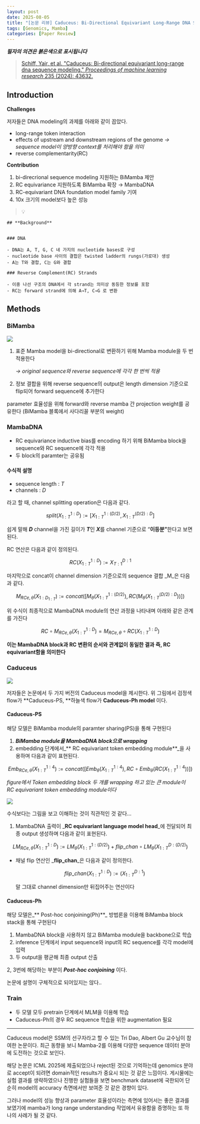 ```yaml
---
layout: post
date: 2025-08-05
title: "[논문 리뷰] Caduceus: Bi-Directional Equivariant Long-Range DNA Sequence Modeling"
tags: [Genomics, Mamba]
categories: [Paper Review]
---
```


<span class="notion-red">_**필자의 의견은 붉은색으로 표시됩니다**_</span>


> [Schiff, Yair, et al. "Caduceus: Bi-directional equivariant long-range dna sequence modeling." ](https://pmc.ncbi.nlm.nih.gov/articles/PMC12189541/)[_Proceedings of machine learning research_](https://pmc.ncbi.nlm.nih.gov/articles/PMC12189541/)[ 235 (2024): 43632.](https://pmc.ncbi.nlm.nih.gov/articles/PMC12189541/)



## Introduction


**Challenges**


저자들은 DNA modeling의 과제를 아래와 같이 꼽았다.

- long-range token interaction
- effects of upstream and downstream regions of the genome 
_→ sequence model이 양방향 context를 처리해야 함을 의미_
- reverse complementarity(RC)

**Contribution**

1. bi-direcrional sequence modeling 지원하는 BiMamba 제안
1. RC equivariance 지원하도록 BiMamba 확장 → MambaDNA
1. RC-equivariant DNA foundation model family 기여
1. 10x 크기의 model보다 높은 성능

> 💡 


	## **Background**


	### DNA

	- DNA는 A, T, G, C 네 가지의 nucleotide bases로 구성
	- nucleotide base 사이의 결합은 twisted ladder의 rungs(가로대) 생성
	- A는 T와 결합, C는 G와 결합

	### Reverse Complement(RC) Strands

	- 이중 나선 구조의 DNA에서 각 strand는 의미상 동등한 정보를 포함
	- RC는 forward strand에 의해 A→T, C→G 로 변환


## Methods



### BiMamba


![](https://prod-files-secure.s3.us-west-2.amazonaws.com/542b861c-36a8-4051-84e5-8804b6728dba/2c247d59-7815-4980-99f0-8f0d21f445a7/image.png?X-Amz-Algorithm=AWS4-HMAC-SHA256&X-Amz-Content-Sha256=UNSIGNED-PAYLOAD&X-Amz-Credential=ASIAZI2LB466YHEH6HXI%2F20250929%2Fus-west-2%2Fs3%2Faws4_request&X-Amz-Date=20250929T003927Z&X-Amz-Expires=3600&X-Amz-Security-Token=IQoJb3JpZ2luX2VjED8aCXVzLXdlc3QtMiJHMEUCIQColcZP9tNzefBIpsGYJr7MWbk%2FJwPzlXchPasaT5spjgIgJqNDEVPN9TjOrf2kTBPF6fj8tm3Ni7dhFBHwrZ8ROjwqiAQIyP%2F%2F%2F%2F%2F%2F%2F%2F%2F%2FARAAGgw2Mzc0MjMxODM4MDUiDMT%2BnfsTHq0%2BRpMyIircA5zN1yItV7LtnRxGkMzCDjeOpYJSMgAqQ0XHY7gzqTqN9ASHGiTUfHhYcwVI1QuJaj2vtLKCaWzomCLkHEY6EKUp8xAUbmsmjFQSG7ps7qsShi4NEOMgzY5tRNM2%2BlTt0tcNkrXHO7o9LM8ktll6MPZtPU29L3eZLL0iHiebDKGvdUSNrPX22PBIYi4doKJy3fUJjjfWZmRb2HhPdb4LixWE0%2F2mOf2WSAU17DjGXmbG4jgXQyHnWNC1JsLk%2FcqFdmkXsNN%2BRMDFHdvFAkD3pwQQjRirIYadFN0Dtrt1P9yXvDygyCkF3jdkqCjJ7i7Ts05KkttvyxlzB2rnLjmGF7TrCVNsiYyFLS79pv%2BtiZgjR7tbsisBAjBB2soVd6Gp0scgPFUwcR%2B0QTDJVzexntUAjHEEDYyYE8G2k0dUo3cVvaiAa2yelG7TKByK7G76GRNf%2Fmc%2BqLPd7ygbXMnolAF1P%2FaAf5k7jZqLCldZBYRXC3zSWXloRj%2BygZ2K%2BSsB5OyDDFcrGdGsSUuHn0x4AGYLs6Y9vld4ZAkXSM8rXjZykU%2FLZ49Mn%2Bshyb3huGO1AQpGnW4xVZ5kv%2FwRwV2TfxsWF%2BY8C4Ilu1roQ0jnljANs3v%2BJQfak%2FMAo0NlMJWD58YGOqUBngVeucVkZ1dKzyKp4DifEwYDVPvhZufrhe5%2FoRfLmzZydpV5h%2FM8QeOeX4VuUnFA417USwV%2FlJ3OkJqCRNT3NML%2FSkqlrx%2BzgEONG%2BwQYu68ooGuH8R8M8CigquH63GBeyGx9Hlj8%2F%2FwdRQeNgqW7bvoNK5kYckt3241RYR0PPzkMyP1Kk9aFUQMgua4BQPhRNybNhrKpi02MnKUBPs%2BKGKr59x6&X-Amz-Signature=875f43a57d53cda57fc7234e0bec4f399c5b9b2b8a060298fadbb281f0fab7bb&X-Amz-SignedHeaders=host&x-amz-checksum-mode=ENABLED&x-id=GetObject)

1. 표준 Mamba model을 bi-directional로 변환하기 위해 Mamba module을 두 번 적용한다

	_→ original sequence와 reverse sequence에 각각 한 번씩 적용_

1. 정보 결합을 위해 reverse sequence의 output은 length dimension 기준으로 flip되어 forward sequence에 추가한다

parameter 효율성을 위해 forward와 reverse mamba 간 projection weight를 공유한다 (BiMamba 블록에서 사다리꼴 부분의 weight)



### MambaDNA

- RC equivariance inductive bias를 encoding 하기 위해 BiMamba block을 sequence와 RC sequence에 각각 적용
- 두 block의 paramter는 공유됨


#### 수식적 설명

- sequence length : _T_
- channels : _D_

라고 할 때,  channel splitting operation은 다음과 같다.


$$
split(X^{1:D}_{1:T}):=[X^{1:(D/2)}_{1:T},X^{(D/2):D}_{1:T}]
$$


<span class="notion-red">쉽게 말해 </span><span class="notion-red">_**D**_</span><span class="notion-red"> channel을 가진 길이가 </span><span class="notion-red">_**T**_</span><span class="notion-red">인 </span><span class="notion-red">_**X**_</span><span class="notion-red">를 channel 기준으로 “</span><span class="notion-red">**이등분”**</span><span class="notion-red">한다고 보면 된다.</span>


RC 연산은 다음과 같이 정의된다.


$$
RC(X^{1:D}_{1:T}):=X^{D:1}_{T:1}
$$


마지막으로 concat이 channel dimension 기준으로의 sequence 결합 _M_은 다음과 같다.


$$
M_{RCe,\theta}(X_{1:D_{1:T}}):=concat([M_{\theta}(X^{1:(D/2)}_{1:T}),RC(M_{\theta}(X^{(D/2):D}_{1:T}))])
$$


위 수식이 최종적으로 MambaDNA module의 연산 과정을 나타내며 아래와 같은 관계를 가진다


$$
RC\circ M_{RCe,\theta}(X^{1:D}_{1:T}) = M_{RCe,\theta} \circ RC(X^{1:D}_{1:T})
$$


**이는 MambaDNA block과 RC 변환의 순서와 관계없이 동일한 결과 즉, RC equivariant함을 의미한다**



### Caduceus


![](https://prod-files-secure.s3.us-west-2.amazonaws.com/542b861c-36a8-4051-84e5-8804b6728dba/f94a60d7-8145-473b-aef9-7c68d3ec604a/image.png?X-Amz-Algorithm=AWS4-HMAC-SHA256&X-Amz-Content-Sha256=UNSIGNED-PAYLOAD&X-Amz-Credential=ASIAZI2LB466YHEH6HXI%2F20250929%2Fus-west-2%2Fs3%2Faws4_request&X-Amz-Date=20250929T003927Z&X-Amz-Expires=3600&X-Amz-Security-Token=IQoJb3JpZ2luX2VjED8aCXVzLXdlc3QtMiJHMEUCIQColcZP9tNzefBIpsGYJr7MWbk%2FJwPzlXchPasaT5spjgIgJqNDEVPN9TjOrf2kTBPF6fj8tm3Ni7dhFBHwrZ8ROjwqiAQIyP%2F%2F%2F%2F%2F%2F%2F%2F%2F%2FARAAGgw2Mzc0MjMxODM4MDUiDMT%2BnfsTHq0%2BRpMyIircA5zN1yItV7LtnRxGkMzCDjeOpYJSMgAqQ0XHY7gzqTqN9ASHGiTUfHhYcwVI1QuJaj2vtLKCaWzomCLkHEY6EKUp8xAUbmsmjFQSG7ps7qsShi4NEOMgzY5tRNM2%2BlTt0tcNkrXHO7o9LM8ktll6MPZtPU29L3eZLL0iHiebDKGvdUSNrPX22PBIYi4doKJy3fUJjjfWZmRb2HhPdb4LixWE0%2F2mOf2WSAU17DjGXmbG4jgXQyHnWNC1JsLk%2FcqFdmkXsNN%2BRMDFHdvFAkD3pwQQjRirIYadFN0Dtrt1P9yXvDygyCkF3jdkqCjJ7i7Ts05KkttvyxlzB2rnLjmGF7TrCVNsiYyFLS79pv%2BtiZgjR7tbsisBAjBB2soVd6Gp0scgPFUwcR%2B0QTDJVzexntUAjHEEDYyYE8G2k0dUo3cVvaiAa2yelG7TKByK7G76GRNf%2Fmc%2BqLPd7ygbXMnolAF1P%2FaAf5k7jZqLCldZBYRXC3zSWXloRj%2BygZ2K%2BSsB5OyDDFcrGdGsSUuHn0x4AGYLs6Y9vld4ZAkXSM8rXjZykU%2FLZ49Mn%2Bshyb3huGO1AQpGnW4xVZ5kv%2FwRwV2TfxsWF%2BY8C4Ilu1roQ0jnljANs3v%2BJQfak%2FMAo0NlMJWD58YGOqUBngVeucVkZ1dKzyKp4DifEwYDVPvhZufrhe5%2FoRfLmzZydpV5h%2FM8QeOeX4VuUnFA417USwV%2FlJ3OkJqCRNT3NML%2FSkqlrx%2BzgEONG%2BwQYu68ooGuH8R8M8CigquH63GBeyGx9Hlj8%2F%2FwdRQeNgqW7bvoNK5kYckt3241RYR0PPzkMyP1Kk9aFUQMgua4BQPhRNybNhrKpi02MnKUBPs%2BKGKr59x6&X-Amz-Signature=0b58937ab01fef4767a9bf8bc4000feaf9294725e99ad19b6171b00e76722f60&X-Amz-SignedHeaders=host&x-amz-checksum-mode=ENABLED&x-id=GetObject)


저자들은 논문에서 두 가지 버전의 Caduceus model을 제시한다. 위 그림에서 검정색 flow가 **Caduceus-PS, **하늘색 flow가 **Caduceus-Ph model** 이다.



#### Caduceus-PS


해당 모델은 BiMamba module의 paramter sharing(PS)을 통해 구현된다

1. _**BiMamba module을 MambaDNA block으로 wrapping**_
1. embedding 단계에서_** RC equivariant token embedding module**_을 사용하며 다음과 같이 표현된다.

$$
Emb_{RCe,\theta}(X^{1:4}_{1:T}):=concat([Emb_{\theta}(X^{1:4}_{1:T}),RC \circ Emb_{\theta}(RC(X^{1:4}_{1:T}))])
$$


_figure에서 Token embedding block 두 개를 wrapping 하고 있는 큰 module이 RC equivariant token embedding module이다_


![](https://prod-files-secure.s3.us-west-2.amazonaws.com/542b861c-36a8-4051-84e5-8804b6728dba/b175e4da-71eb-4e91-8c23-a06dabe673c9/image.png?X-Amz-Algorithm=AWS4-HMAC-SHA256&X-Amz-Content-Sha256=UNSIGNED-PAYLOAD&X-Amz-Credential=ASIAZI2LB466YHEH6HXI%2F20250929%2Fus-west-2%2Fs3%2Faws4_request&X-Amz-Date=20250929T003927Z&X-Amz-Expires=3600&X-Amz-Security-Token=IQoJb3JpZ2luX2VjED8aCXVzLXdlc3QtMiJHMEUCIQColcZP9tNzefBIpsGYJr7MWbk%2FJwPzlXchPasaT5spjgIgJqNDEVPN9TjOrf2kTBPF6fj8tm3Ni7dhFBHwrZ8ROjwqiAQIyP%2F%2F%2F%2F%2F%2F%2F%2F%2F%2FARAAGgw2Mzc0MjMxODM4MDUiDMT%2BnfsTHq0%2BRpMyIircA5zN1yItV7LtnRxGkMzCDjeOpYJSMgAqQ0XHY7gzqTqN9ASHGiTUfHhYcwVI1QuJaj2vtLKCaWzomCLkHEY6EKUp8xAUbmsmjFQSG7ps7qsShi4NEOMgzY5tRNM2%2BlTt0tcNkrXHO7o9LM8ktll6MPZtPU29L3eZLL0iHiebDKGvdUSNrPX22PBIYi4doKJy3fUJjjfWZmRb2HhPdb4LixWE0%2F2mOf2WSAU17DjGXmbG4jgXQyHnWNC1JsLk%2FcqFdmkXsNN%2BRMDFHdvFAkD3pwQQjRirIYadFN0Dtrt1P9yXvDygyCkF3jdkqCjJ7i7Ts05KkttvyxlzB2rnLjmGF7TrCVNsiYyFLS79pv%2BtiZgjR7tbsisBAjBB2soVd6Gp0scgPFUwcR%2B0QTDJVzexntUAjHEEDYyYE8G2k0dUo3cVvaiAa2yelG7TKByK7G76GRNf%2Fmc%2BqLPd7ygbXMnolAF1P%2FaAf5k7jZqLCldZBYRXC3zSWXloRj%2BygZ2K%2BSsB5OyDDFcrGdGsSUuHn0x4AGYLs6Y9vld4ZAkXSM8rXjZykU%2FLZ49Mn%2Bshyb3huGO1AQpGnW4xVZ5kv%2FwRwV2TfxsWF%2BY8C4Ilu1roQ0jnljANs3v%2BJQfak%2FMAo0NlMJWD58YGOqUBngVeucVkZ1dKzyKp4DifEwYDVPvhZufrhe5%2FoRfLmzZydpV5h%2FM8QeOeX4VuUnFA417USwV%2FlJ3OkJqCRNT3NML%2FSkqlrx%2BzgEONG%2BwQYu68ooGuH8R8M8CigquH63GBeyGx9Hlj8%2F%2FwdRQeNgqW7bvoNK5kYckt3241RYR0PPzkMyP1Kk9aFUQMgua4BQPhRNybNhrKpi02MnKUBPs%2BKGKr59x6&X-Amz-Signature=1f7105289cbaaac34ba537251a88ec0ee2e5aaa5d3c60c5619dd002eeed77d61&X-Amz-SignedHeaders=host&x-amz-checksum-mode=ENABLED&x-id=GetObject)


<span class="notion-red">수식보다는 그림을 보고 이해하는 것이 직관적인 것 같다…</span>

1. MambaDNA 출력이 _**RC equivariant language model head**_에 전달되어 최종 output 생성하며 다음과 같이 표현된다.

$$
LM_{RCe,\theta}(X^{1:D}_{1:T}):= LM_{\theta}(X^{1:(D/2)}_{1:T})+flip\_chan\circ LM_{\theta}(X^{D:(D/2)}_{1:T})
$$

- 채널 flip 연산인 _**flip\_chan**_은 다음과 같이 정의한다.

	$$
	flip\_chan(X^{1:D}_{1:T}):=(X^{D:1}_{1:T})
	$$


	말 그대로 channel dimension만 뒤집어주는 연산이다



#### Caduceus-Ph


해당 모델은_** Post-hoc conjoining(Ph)**_ 방법론을 이용해 BiMamba block stack을 통해 구현된다

1. MambaDNA block을 사용하지 않고 BiMamba module을 backbone으로 학습
1. inference 단계에서 input sequence와 input의 RC sequence를 각각 model에 입력
1. 두 output을 평균해 최종 output 산출

2, 3번에 해당하는 부분이 _**Post-hoc conjoining**_ 이다.


<span class="notion-red">논문에 설명이 구체적으로 되어있지는 않다..</span>



### Train

- 두 모델 모두 pretrain 단계에서 MLM을 이용해 학습
- Caduceus-Ph의 경우 RC sequence 학습을 위한 augmentation 필요

---


<span class="notion-red">Caduceus model은 SSM의 선구자라고 할 수 있는 Tri Dao, Albert Gu 교수님이 참여한 논문이다. 최근 동향을 보니 Mamba-2를 이용해 다양한 sequence 데이터 분야에 도전하는 것으로 보인다.</span>


<span class="notion-red">해당 논문은 ICML 2025에 제출되었으나 reject된 것으로 기억하는데 genomics 분야로 accept이 되려면 domain적인 results가 중요시 되는 것 같은 느낌이다. 게시물에는 실험 결과를 생략하였으나 진행한 실험들을 보면 benchmark dataset에 국한되어 단순히 model의 accuracy 측면에서만 보여준 것 같은 경향이 있다.</span>


<span class="notion-red">그러나 model의 성능 향상과 parameter 효율성이라는 측면에 있어서는 좋은 결과를 보였기에 mamba가 long range understanding 작업에서 유용함을 증명하는 또 하나의 사례가 될 것 같다.</span>

